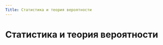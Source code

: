 ```yaml
---
Title: Статистика и теория вероятности
---
```



Статистика и теория вероятности
===============================

<!-- TOC -->
